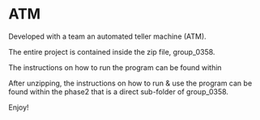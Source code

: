 # ATM
Developed with a team an automated teller machine (ATM).

The entire project is contained inside the zip file, group_0358. 

The instructions on how to run the program can be found within 

After unzipping, the instructions on how to run & use the program can be found within the phase2 that is a direct sub-folder of group_0358.

Enjoy!
